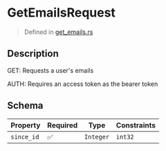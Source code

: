 # GetEmailsRequest
> Defined in [get_emails.rs](../../../../../interface/src/interface/routes/native/get_emails.rs)

## Description
GET: Requests a user's emails

AUTH: Requires an access token as the bearer token

## Schema

| Property | Required | Type | Constraints |
| --- | --- | --- | --- |
| `since_id` | ✅ | `Integer` | `int32` | 



